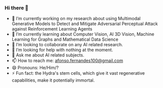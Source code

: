 ### Hi there 👋

- 🔭 I’m currently working on my research about using Multimodal Generative Models to Detect and Mitigate Adversarial Perceptual Attack against Reinforcement Learning Agents
- 🌱 I’m currently learning about Computer Vision, AI 3D Vision, Machine Learning for Graphs and Mathematical Data Science
- 👯 I’m looking to collaborate on any AI related research.
- 🤔 I’m looking for help with nothing at the moment.
- 💬 Ask me about AI related subjects.
- 📫 How to reach me: afonso.fernandes100@gmail.com
- 😄 Pronouns: He/Him/?
- ⚡ Fun fact: the Hydra's stem cells, which give it vast regenerative capabilities, make it potentially immortal.

<!--
**MrIceHavoc/MrIceHavoc** is a ✨ _special_ ✨ repository because its `README.md` (this file) appears on your GitHub profile.
-->
